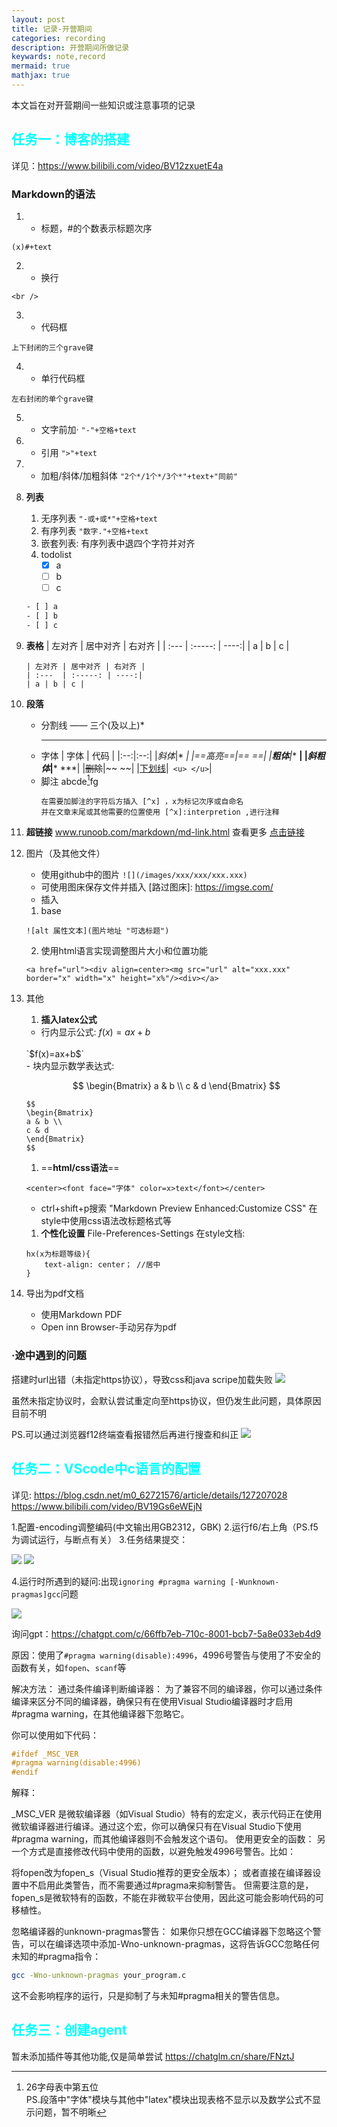 ```yaml
---
layout: post
title: 记录-开营期间
categories: recording
description: 开营期间所做记录
keywards: note,record
mermaid: true
mathjax: true
---
```


本文旨在对开营期间一些知识或注意事项的记录

## <font color=cyan>任务一：博客的搭建</font>

详见：<https://www.bilibili.com/video/BV12zxuetE4a>

### Markdown的语法

1. - 标题，#的个数表示标题次序

`(x)#+text`                          

2. - 换行

 `<br />`                            

3. - 代码框

 `上下封闭的三个grave键`

4. - 单行代码框

 `左右封闭的单个grave键`

5. - 文字前加· 
`"-"+空格+text`

6. - 引用
`">"+text`

7. - 加粗/斜体/加粗斜体
`"2个*/1个*/3个*"+text+"同前"`

8. **列表**
    1. 无序列表
    `"-或+或*"+空格+text`
    2. 有序列表
    `"数字."+空格+text`
    3. 嵌套列表:
    有序列表中退四个字符并对齐
    4. todolist
        - [x] a
        - [ ] b
        - [ ] c
    ```bash
    - [ ] a
    - [ ] b
    - [ ] c
    ```
9. **表格**
    | 左对齐 | 居中对齐 | 右对齐 |
    | :---  | :-----: | ----:|
    | a | b | c |
    ```
    | 左对齐 | 居中对齐 | 右对齐 |
    | :---  | :-----: | ----:|
    | a | b | c |
    ```
10. **段落**
    - 分割线 —— 三个(及以上)*
      ***
    - 字体
      | 字体 | 代码 |
      |:--:|:--:|
      |*斜体*|* *|
      |==高亮==|== ==|
      |**粗体**|** **|
      |***斜粗体***|*** ***|
      |~~删除~~|~~ ~~|
      |<u>下划线</u>|``` <u> </u>```|
    - 脚注
      abcde[^1]fg
      ```
      在需要加脚注的字符后方插入 [^x] ，x为标记次序或自命名
      并在文章末尾或其他需要的位置使用 [^x]:interpretion ,进行注释
      ```
11. **超链接**
    www.runoob.com/markdown/md-link.html
    查看更多 [点击链接][click]

12. 图片（及其他文件）
    - 使用github中的图片
    `![](/images/xxx/xxx/xxx.xxx)`
    - 可使用图床保存文件并插入
    [路过图床]: https://imgse.com/
    - 插入
    1. base
    ```
    ![alt 属性文本](图片地址 "可选标题")
     ```
    2. 使用html语言实现调整图片大小和位置功能  
    ```
    <a href="url"><div align=center><mg src="url" alt="xxx.xxx" border="x" width="x" height="x%"/><div></a>
    ```
13. 其他
    1. **插入latex公式**
    - 行内显示公式:
    $f(x)=ax+b$
    <br />
    `$f(x)=ax+b$`
    <br />
    - 块内显示数学表达式:
    
    $$
    \begin{Bmatrix}
    a & b \\
    c & d
    \end{Bmatrix}
    $$

    ```
    $$
    \begin{Bmatrix}
    a & b \\
    c & d
    \end{Bmatrix}
    $$
    ```
    1. ==**html/css语法**==
    ```
    <center><font face="字体" color=x>text</font></center>
    ```
    - ctrl+shift+p搜索
    "Markdown Preview Enhanced:Customize CSS"
    在style中使用css语法改标题格式等
    1. **个性化设置**
    File-Preferences-Settings
    在style文档:
    ```
    hx(x为标题等级){
        text-align: center； //居中
    }
    ```
14. 导出为pdf文档
    - 使用Markdown PDF
    - Open inn Browser-手动另存为pdf

### ·途中遇到的问题
搭建时url出错（未指定https协议），导致css和java scripe加载失败
![](/images/posts/record/241005-1-2.png)

虽然未指定协议时，会默认尝试重定向至https协议，但仍发生此问题，具体原因目前不明

PS.可以通过浏览器f12终端查看报错然后再进行搜查和纠正
![](/images/posts/record/241005-1-1.png)

## <font color=cyan>任务二：VScode中c语言的配置</font>

详见:
<https://blog.csdn.net/m0_62721576/article/details/127207028>
<https://www.bilibili.com/video/BV19Gs6eWEjN>

1.配置-encoding调整编码(中文输出用GB2312，GBK)
2.运行f6/右上角（PS.f5为调试运行，与断点有关）
3.任务结果提交：

![](/images/posts/record/241005-2-1.png)
![](/images/posts/record/241005-2-2.png)

4.运行时所遇到的疑问:出现`ignoring #pragma warning [-Wunknown-pragmas]gcc`问题

![](/images/posts/record/241005-2-3.png)

询问gpt：<https://chatgpt.com/c/66ffb7eb-710c-8001-bcb7-5a8e033eb4d9>

原因：使用了`#pragma warning(disable):4996`，4996号警告与使用了不安全的函数有关，如`fopen`、`scanf`等

解决方法：
通过条件编译判断编译器： 为了兼容不同的编译器，你可以通过条件编译来区分不同的编译器，确保只有在使用Visual Studio编译器时才启用#pragma warning，在其他编译器下忽略它。

你可以使用如下代码：
``` c
#ifdef _MSC_VER
#pragma warning(disable:4996)
#endif
```

解释：

_MSC_VER 是微软编译器（如Visual Studio）特有的宏定义，表示代码正在使用微软编译器进行编译。通过这个宏，你可以确保只有在Visual Studio下使用#pragma warning，而其他编译器则不会触发这个语句。
使用更安全的函数： 另一个方式是直接修改代码中使用的函数，以避免触发4996号警告。比如：

将fopen改为fopen_s（Visual Studio推荐的更安全版本）；
或者直接在编译器设置中不启用此类警告，而不需要通过#pragma来抑制警告。
但需要注意的是，fopen_s是微软特有的函数，不能在非微软平台使用，因此这可能会影响代码的可移植性。

忽略编译器的unknown-pragmas警告： 如果你只想在GCC编译器下忽略这个警告，可以在编译选项中添加-Wno-unknown-pragmas，这将告诉GCC忽略任何未知的#pragma指令：

```bash
gcc -Wno-unknown-pragmas your_program.c
```
这不会影响程序的运行，只是抑制了与未知#pragma相关的警告信息。

## <font color=cyan>任务三：创建agent</font>
暂未添加插件等其他功能,仅是简单尝试
<https://chatglm.cn/share/FNztJ>

[click]:https//www.runoob.com/markdown/md-link.html
[^1]:26字母表中第五位  
PS.段落中"字体"模块与其他中"latex"模块出现表格不显示以及数学公式不显示问题，暂不明晰